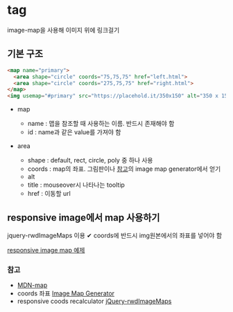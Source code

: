 # <map> tag
image-map을 사용해 이미지 위에 링크걸기

## 기본 구조
```html
<map name="primary">
  <area shape="circle" coords="75,75,75" href="left.html">
  <area shape="circle" coords="275,75,75" href="right.html">
</map>
<img usemap="#primary" src="https://placehold.it/350x150" alt="350 x 150 pic">
```
- map
  - name : 맵을 참조할 때 사용하는 이름. 반드시 존재해야 함
  - id : name과 같은 value를 가져야 함

- area
  - shape : default, rect, circle, poly 중 하나 사용
  - coords : map의 좌표. 그림판이나 [참고](###-참고)의 image map generator에서 얻기
  - alt
  - title : mouseover시 나타나는 tooltip
  - href : 이동할 url

## responsive image에서 map 사용하기
jquery-rwdImageMaps 이용
✔ coords에 반드시 img원본에서의 좌표를 넣어야 함


[responsive image map 예제](responsive-img-map.md)

### 참고
- [MDN-map](https://developer.mozilla.org/ko/docs/Web/HTML/Element/map)
- coords 좌표 [Image Map Generator](https://www.image-map.net/)
- responsive coods recalculator [jQuery-rwdImageMaps](https://github.com/stowball/jQuery-rwdImageMaps)